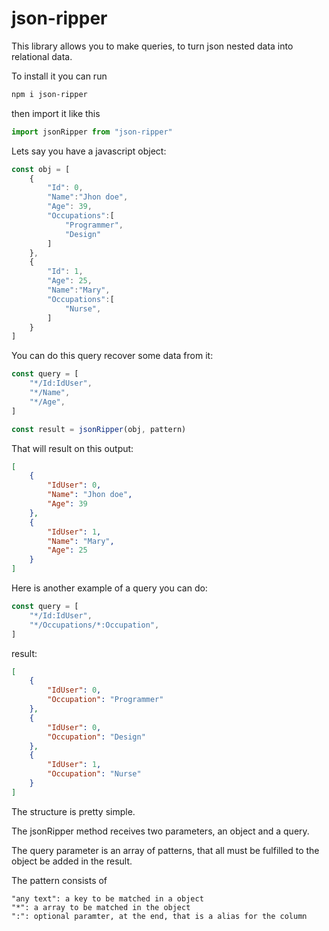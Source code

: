 # json-ripper

This library allows you to make queries, to turn json nested data into relational data.

To install it you can run
```bash
npm i json-ripper
```
then import it like this
```js
import jsonRipper from "json-ripper"
```

Lets say you have a javascript object:

```js
const obj = [
    {
        "Id": 0,
        "Name":"Jhon doe",
        "Age": 39,
        "Occupations":[
            "Programmer",
            "Design"
        ]
    },
    {
        "Id": 1,
        "Age": 25,
        "Name":"Mary",
        "Occupations":[
            "Nurse",
        ]
    }
]
```

You can do this query recover some data from it:

```js
const query = [
    "*/Id:IdUser",
    "*/Name",
    "*/Age",
]
```

```js
const result = jsonRipper(obj, pattern)
```

That will result on this output:

```json
[
    {
        "IdUser": 0,
        "Name": "Jhon doe",
        "Age": 39
    },
    {
        "IdUser": 1,
        "Name": "Mary",
        "Age": 25
    }
]
```

Here is another example of a query you can do:

```js
const query = [
    "*/Id:IdUser",
    "*/Occupations/*:Occupation",
]
```

result:

```json
[
    {
        "IdUser": 0,
        "Occupation": "Programmer"
    },
    {
        "IdUser": 0,
        "Occupation": "Design"
    },
    {
        "IdUser": 1,
        "Occupation": "Nurse"
    }
]
```

The structure is pretty simple.

The jsonRipper method receives two parameters, an object and a query.

The query parameter is an array of patterns, that all must be fulfilled to the object be added in the result.

The pattern consists of

```
"any text": a key to be matched in a object
"*": a array to be matched in the object
":": optional paramter, at the end, that is a alias for the column
```
